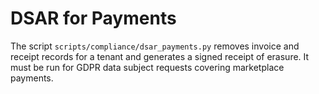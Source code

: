 # DSAR for Payments

The script `scripts/compliance/dsar_payments.py` removes invoice and receipt records for a tenant and generates a signed receipt of erasure. It must be run for GDPR data subject requests covering marketplace payments.
